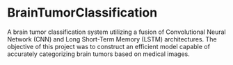 # BrainTumorClassification
A brain tumor classification system utilizing a fusion of Convolutional Neural Network (CNN) and Long Short-Term Memory (LSTM) architectures. The objective of this project was to construct an efficient model capable of accurately categorizing brain tumors based on medical images. 
